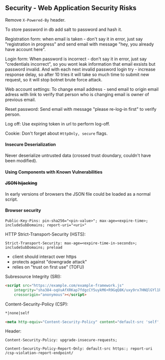 Security - Web Application Security Risks
-

Remove `X-Powered-By` header.

To store password in db add salt to password and hash it.

Registration form:
when email is taken - don't say it in error, just say "registration in progress"
and send email with message "hey, you already have account here".

Login form:
When password is incorrect - don't say it in error, just say "credentials incorrect",
so you wont leak information that email exsists but password invalid.
And with each next invalid password login try - increase response delay,
so after 10 tries it will take so much time to submit new request,
so it will stop botnet brute force attack.

Web account settings:
To change email address - send email to origin email adress with link
to verify that person who is changing email is owner of previous email.

Reset password:
Send email with message "please re-log-in first" to verify person.

Log off:
Use expiring token in url to perform log-off.

Cookie:
Don't forget about `HttpOnly, secure` flags.

#### Insecure Deserialization

Never deserialize untrusted data
(crossed trust doundary, couldn't have been modified).

#### Using Components with Known Vulnerabilities

#### ~~JSON hijacking~~

In early versions of browsers the JSON file could be loaded as a normal script.

#### Browser security

````
Public-Key-Pins: pin-sha256="<pin-value>"; max-age=<expire-time>; includeSubDomains; report-uri="<uri>"
````

HTTP Strict-Transport-Security (HSTS):
````
Strict-Transport-Security: max-age=<expire-time-in-seconds>; includeSubDomains; preload
````
* client should interact over https
* protects against "downgrade attack"
* relies on "trust on first use" (TOFU)

Subresource Integrity (SRI):
````html
<script src="https://example.com/example-framework.js"
    integrity="sha384-oqVuAfXRKap7fdgcCY5uykM6+R9GqQ8K/uxy9rx7HNQlGYl1kPzQho1wx4JwY8wC"
    crossorigin="anonymous"></script>
````

Content-Security-Policy (CSP):
````html
*|none|self

<meta http-equiv="Content-Security-Policy" content="default-src 'self'; img-src https://*; child-src 'none';">
````
Header:
````
Content-Security-Policy: upgrade-insecure-requests;
````

````
Content-Security-Policy-Report-Only: default-src https:; report-uri /csp-violation-report-endpoint/
````

